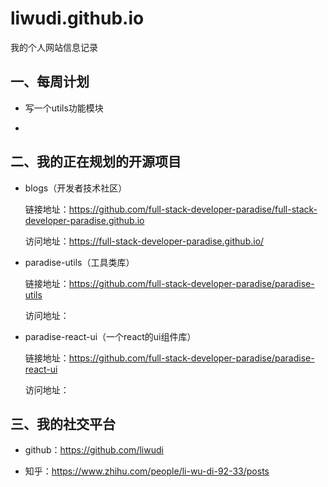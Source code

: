 # liwudi.github.io
我的个人网站信息记录

## 一、每周计划

* 写一个utils功能模块

* 


## 二、我的正在规划的开源项目

* blogs（开发者技术社区）

    链接地址：https://github.com/full-stack-developer-paradise/full-stack-developer-paradise.github.io
    
    访问地址：https://full-stack-developer-paradise.github.io/
    
* paradise-utils（工具类库）

    链接地址：https://github.com/full-stack-developer-paradise/paradise-utils
    
    访问地址：
    
* paradise-react-ui（一个react的ui组件库）
    
    链接地址：https://github.com/full-stack-developer-paradise/paradise-react-ui
    
    访问地址：

## 三、我的社交平台

* github：https://github.com/liwudi

* 知乎：https://www.zhihu.com/people/li-wu-di-92-33/posts



